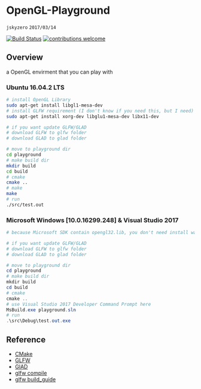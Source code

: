 # OpenGL-Playground
`jskyzero` `2017/03/14`

[![Build Status](https://travis-ci.org/jskyzero/Computer-Graphics.svg?branch=master)](https://travis-ci.org/jskyzero/Computer-Graphics)
[![contributions welcome](https://img.shields.io/badge/contributions-welcome-brightgreen.svg?style=flat)](https://github.com/jskyzero/Computer-Graphics/issues)

## Overview

a OpenGL envirment that you can play with

### Ubuntu 16.04.2 LTS
```bash
# install OpenGL Library
sudo apt-get install libgl1-mesa-dev
# install GLFW requirement (I don't know if you need this, but I need)
sudo apt-get install xorg-dev libglu1-mesa-dev libx11-dev

# if you want update GLFW/GLAD
# download GLFW to glfw folder
# download GLAD to glad folder

# move to playground dir
cd playground
# make build dir
mkdir build
cd build
# cmake
cmake ..
# make
make
# run 
./src/test.out
```

### Microsoft Windows [10.0.16299.248] & Visual Studio 2017

```PowerShell
# because Microsoft SDK contain opengl32.lib, you don't need install waht

# if you want update GLFW/GLAD
# download GLFW to glfw folder
# download GLAD to glad folder

# move to playground dir
cd playground
# make build dir
mkdir build
cd build
# cmake
cmake ..
# use Visual Studio 2017 Developer Command Prompt here
MsBuild.exe playground.sln
# run 
.\src\Debug\test.out.exe
```

## Reference
+ [CMake](https://cmake.org/)
+ [GLFW](http://www.glfw.org)
+ [GlAD](http://glad.dav1d.de/)
+ [glfw compile](http://www.glfw.org/docs/latest/compile.html#compile_compile)
+ [glfw build_guide](http://www.glfw.org/docs/latest/build_guide.html)